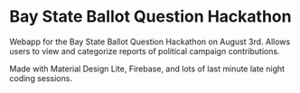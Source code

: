 Bay State Ballot Question Hackathon
=====

Webapp for the Bay State Ballot Question Hackathon on August 3rd. Allows users to view and categorize reports of political campaign contributions.

Made with Material Design Lite, Firebase, and lots of last minute late night coding sessions.